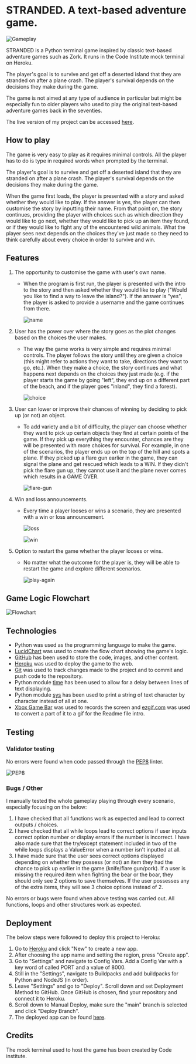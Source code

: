 # STRANDED. A text-based adventure game.

![Gameplay](https://github.com/OlgaJ1989/text_adventure/blob/main/Docs/gameplay.gif)

STRANDED is a Python terminal game inspired by classic text-based adventure games such as Zork. It runs in the Code Institute mock terminal on Heroku.

The player's goal is to survive and get off a deserted island that they are stranded on after a plane crash. The player's survival depends on the decisions they make during the game.

The game is not aimed at any type of audience in particular but might be especially fun to older players who used to play the original text-based adventure games back in the seventies.  

The live version of my project can be accessed [here](https://stranded.herokuapp.com/).


## How to play

The game is very easy to play as it requires minimal controls. All the player has to do is type in required words when prompted by the terminal.

The player's goal is to survive and get off a deserted island that they are stranded on after a plane crash. The player's survival depends on the decisions they make during the game. 

When the game first loads, the player is presented with a story and asked whether they would like to play. If the answer is yes, the player can then customise the story by inputting their name. From that point on, the story continues, providing the player with choices such as which direction they would like to go next, whether they would like to pick up an item they found, or if they would like to fight any of the encountered wild animals. What the player sees next depends on the choices they've just made so they need to think carefully about every choice in order to survive and win.


## Features  

1. The opportunity to customise the game with user's own name.
   * When the program is first run, the player is presented with the intro to the story and then asked whether they would like to play ("Would you like to find a way to leave the island?"). If the answer is "yes", the player is asked to provide a username and the game continues from there.

     ![name](https://github.com/OlgaJ1989/text_adventure/blob/main/Docs/name.png)

2. User has the power over where the story goes as the plot changes based on the choices the user makes.
   * The way the game works is very simple and requires minimal controls. The player follows the story until they are given a choice (this might refer to actions they want to take, directions they want to go, etc.). When they make a choice, the story continues and what happens next depends on the choices they just made (e.g. if the player starts the game by going "left", they end up on a different part of the beach, and if the player goes "inland", they find a forest).

     ![choice](https://github.com/OlgaJ1989/text_adventure/blob/main/Docs/choice.png)

3. User can lower or improve their chances of winning by deciding to pick up (or not) an object.
   * To add variety and a bit of difficulty, the player can choose whether they want to pick up certain objects they find at certain points of the game. If they pick up everything they encounter, chances are they will be presented with more choices for survival. For example, in one of the scenarios, the player ends up on the top of the hill and spots a plane. If they picked up a flare gun earlier in the game, they can signal the plane and get rescued which leads to a WIN. If they didn't pick the flare gun up, they cannot use it and the plane never comes which results in a GAME OVER. 

     ![flare-gun](https://github.com/OlgaJ1989/text_adventure/blob/main/Docs/flare-gun.png) 

4. Win and loss announcements.
   * Every time a player looses or wins a scenario, they are presented with a win or loss announcement.

     ![loss](https://github.com/OlgaJ1989/text_adventure/blob/main/Docs/loss.png) 

     ![win](https://github.com/OlgaJ1989/text_adventure/blob/main/Docs/win.png) 

5. Option to restart the game whether the player looses or wins.
   * No matter what the outcome for the player is, they will be able to restart the game and explore different scenarios.

     ![play-again](https://github.com/OlgaJ1989/text_adventure/blob/main/Docs/play-again.png)
    

## Game Logic Flowchart

![Flowchart](https://github.com/OlgaJ1989/text_adventure/blob/main/Docs/flowchart.png)


## Technologies

* Python was used as the programming language to make the game.
* [LucidChart](https://www.lucidchart.com/pages/) was used to create the flow chart showing the game's logic.
* [GitHub](https://github.com/) has been used to store the code, images, and other content. 
* [Heroku](https://dashboard.heroku.com/apps) was used to deploy the game to the web.
* [Git](https://git-scm.com/) was used to track changes made to the project and to commit and push code to the repository.
* Python module [time](https://docs.python.org/3/library/time.html) has been used to allow for a delay between lines of text displaying. 
* Python module [sys](https://docs.python.org/3/library/sys.html) has been used to print a string of text character by character instead of all at one.  
* [Xbox Game Bar](https://www.microsoft.com/en-us/p/xbox-game-bar/9nzkpstsnw4p?activetab=pivot:overviewtab) was used to records the screen and [ezgif.com](https://ezgif.com/video-to-gif) was used to convert a part of it to a gif for the Readme file intro.


## Testing

### Validator testing

No errors were found when code passed through the [PEP8](http://pep8online.com/checkresult) linter.

![PEP8](https://github.com/OlgaJ1989/text_adventure/blob/main/Docs/linter.png)

### Bugs / Other

I manually tested the whole gameplay playing through every scenario, especially focusing on the below:
1. I have checked that all functions work as expected and lead to correct outputs / choices. 
2. I have checked that all while loops lead to correct options if user inputs correct option number or display errors if the number is incorrect. I have also made sure that the try/except statement included in two of the while loops displays a ValueError when a number isn't inputted at all.  
3. I have made sure that the user sees correct options displayed depending on whether they possess (or not) an item they had the chance to pick up earlier in the game (knife/flare gun/pork). If a user is missing the required item when fighting the bear or the boar, they should only see 2 options to save themselves. If the user possesses any of the extra items, they will see 3 choice options instead of 2.

No errors or bugs were found when above testing was carried out. All functions, loops and other structures work as expected.  


## Deployment

The below steps were followed to deploy this project to Heroku:
1. Go to [Heroku](https://dashboard.heroku.com/apps) and click "New" to create a new app.
2. After choosing the app name and setting the region, press "Create app".
3. Go to "Settings" and navigate to Config Vars. Add a Config Var with a key word of called PORT and a value of 8000.
4. Still in the "Settings", navigate to Buildpacks and add buildpacks for Python and NodeJS (in order).
5. Leave "Settings" and go to "Deploy". Scroll down and set Deployment Method to GitHub.
Once GitHub is chosen, find your repository and connect it to Heroku.
6. Scroll down to Manual Deploy, make sure the "main" branch is selected and click "Deploy Branch". 
7. The deployed app can be found [here](https://stranded.herokuapp.com/).


## Credits

The mock terminal used to host the game has been created by Code institute.